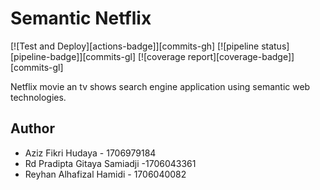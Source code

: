 # Semantic Netflix

[![Test and Deploy][actions-badge]][commits-gh]
[![pipeline status][pipeline-badge]][commits-gl]
[![coverage report][coverage-badge]][commits-gl]

Netflix movie an tv shows search engine application using semantic web technologies.

## Author

- Aziz Fikri Hudaya - 1706979184
- Rd Pradipta Gitaya Samiadji -1706043361
- Reyhan Alhafizal Hamidi - 1706040082
